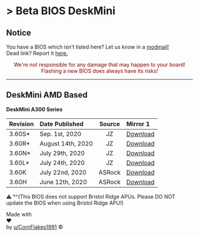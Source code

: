 # > Beta BIOS DeskMini

## Notice
You have a BIOS which isn't listed here? Let us know in a [modmail!](https://www.reddit.com/message/compose?to=%2Fr%2FASRock)  
Dead link? Report it [here.](https://forms.gle/ApqAN72vS6sxzFnm7)  
<p style="color:#840000;text-align:center">We're not responsible for any damage that may happen to your board! Flashing a new BIOS does always have its risks!</p>

***

## **DeskMini AMD Based**

**DeskMini A300 Series**

Revision|Date Published|Source|Mirror 1
:--|:--|:--:|:--
3.60S*|Sep. 1st, 2020|JZ|[Download](https://drive.google.com/file/d/1JCPdLWH9ztrcAHMj47e2gVwzr0brrJIJ/view?usp=sharing)
3.60R*|August 14th, 2020|JZ|[Download](https://drive.google.com/file/d/1kPVqnIFTBa4lBtw-735KYDLj52_-NR4S/view?usp=sharing)
3.60N*|July 29th, 2020|JZ|[Download](https://drive.google.com/file/d/16O0_w0YZrkckw0IFxdcJ4uQm-gh3Wgsj/view?usp=sharing)
3.60L*|July 24th, 2020|JZ|[Download](https://drive.google.com/file/d/1ORFJm5TEydCK0CEkCFBmczKYbk8LHexr/view?usp=sharing)
3.60K|July 22nd, 2020|ASRock|[Download](https://drive.google.com/file/d/1sdOxp10KtBnguoKSvqpb3p-cdY1gAAvl/view?usp=sharing)
3.60H|June 12th, 2020|ASRock|[Download](https://drive.google.com/file/d/1qZ7miy1JYVCyKgk3QlmEx2HApvoqMQ_n/view?usp=sharing)

⚠️ *^(This BIOS does not support Bristol Ridge APUs. Please DO NOT update the BIOS when using Bristol Ridge APU!)

<!-- Footer - DO NOT TOUCH! -->
<div class="footer">
    Made with <div id="heart-anim">❤</div> by <a href="https://reddit.com/u/CornFlakes1991" target="_blank">u/CornFlakes1991</a> &copy;<script>document.write(new Date().getFullYear());</script>
</div>